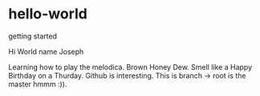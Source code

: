 # hello-world
getting started 


Hi World name Joseph

Learning how to play the melodica. Brown Honey Dew. Smell like a Happy Birthday on a Thurday.
Github is interesting.
This is branch -> root is the master hmmm :)).

